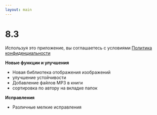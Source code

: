 ```yaml
---
layout: main
---
```


# 8.3

Используя это приложение, вы соглашаетесь с условиями [Политика конфиденциальности](/wiki/PrivacyPolicy/ru)

**Новые функции и улучшения**

* Новая библиотека отображения изображений
* улучшение устойчивости
* Добавление файлов MP3 в книги
* сортировка по автору на вкладке папок

**Исправления**
* Различные мелкие исправления
